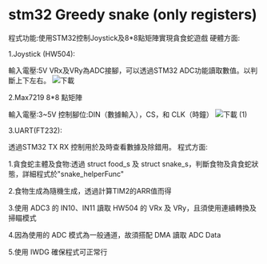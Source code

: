 # stm32 Greedy snake (only registers)
程式功能:使用STM32控制Joystick及8*8點矩陣實現貪食蛇遊戲
硬體方面:

1.Joystick (HW504):

輸入電壓:5V
VRx及VRy為ADC接腳，可以透過STM32 ADC功能讀取數值。以判斷上下左右。
![下載](https://github.com/mikey880870/stm32-Greedy-snake--only-registers-/assets/127172104/964ced73-16e8-4005-825b-2e5f071e363e)

2.Max7219 8*8 點矩陣

輸入電壓:3~5V
控制腳位:DIN（數據輸入），CS，和 CLK（時鐘）
![下載 (1)](https://github.com/mikey880870/stm32-Greedy-snake--only-registers-/assets/127172104/4e72ea5b-124c-439b-b8b4-77c69fb8747f)

3.UART(FT232):

透過STM32 TX RX 控制用於及時查看數據及除錯用。
程式方面:

1.貪食蛇主體及食物:透過 struct food_s 及 struct snake_s，判斷食物及貪食蛇狀態，詳細程式於"snake_helperFunc"

2.食物生成為隨機生成，透過計算TIM2的ARR值而得

3.使用 ADC3 的 IN10、IN11 讀取 HW504 的 VRx 及 VRy，且須使用連續轉換及掃瞄模式

4.因為使用的 ADC 模式為一般通道，故須搭配 DMA 讀取 ADC Data

5.使用 IWDG 確保程式可正常行
